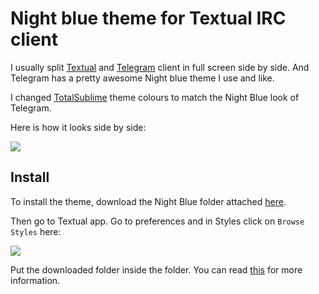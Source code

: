 # Night blue theme for Textual IRC client
I usually split [Textual](https://www.codeux.com) and [Telegram](https://telegram.org/) client in full screen side by side. And Telegram has a pretty awesome Night blue theme I use and like.

I changed [TotalSublime](https://github.com/danieldbird/total-sublime) theme colours to match the Night Blue look of Telegram.

Here is how it looks side by side:

![](https://i.imgur.com/2tA8CJR.png)

## Install
To install the theme, download the Night Blue folder attached [here](Night%20blue).

Then go to Textual app. Go to preferences and in Styles click on `Browse Styles` here:

![](https://i.imgur.com/D7xDOoz.png)

Put the downloaded folder inside the folder. You can read [this](https://help.codeux.com/textual/Styles.kb) for more information.
